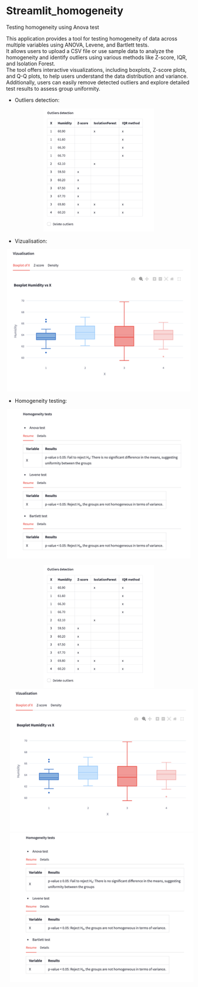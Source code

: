 # Streamlit_homogeneity
Testing homogeneity using Anova test

This application provides a tool for testing homogeneity of data across multiple variables using ANOVA, Levene, and Bartlett tests.\
It allows users to upload a CSV file or use sample data to analyze the homogeneity and identify outliers using various methods like Z-score, IQR, and Isolation Forest.\
The tool offers interactive visualizations, including boxplots, Z-score plots, and Q-Q plots, to help users understand the data distribution and variance. Additionally, users can easily remove detected outliers and explore detailed test results to assess group uniformity.

 - Outliers detection:
<p align="center"><img src="Screenshot 2024-09-03 at 06.52.16.png" width="300"></p>

 - Vizualisation:
<p align="center"><img src="Screenshot 2024-09-03 at 06.52.37.png" width="500"></p>

 - Homogeneity testing:
<p align="center"><img src="Screenshot 2024-09-03 at 06.52.46.png" width="500"></p>

<div style="text-align: center;">
  <img src="Screenshot 2024-09-03 at 06.52.16.png" alt="Outliers" style="width: 300px; display: inline-block; margin: 0 10px;">
  <img src="Screenshot 2024-09-03 at 06.52.37.png" alt="Plots" style="width: 500px; display: inline-block; margin: 0 10px;">
  <img src="Screenshot 2024-09-03 at 06.52.46.png" alt="Homogeneity" style="width: 500px; display: inline-block; margin: 0 10px;">
</div>
